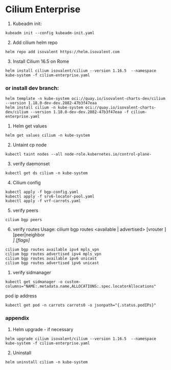 # Cilium Enterprise

1. Kubeadm init:
```
kubeadm init --config kubeadm-init.yaml
```

2. Add cilium helm repo
```
helm repo add isovalent https://helm.isovalent.com
```

3. Install Cilium 16.5 on Rome
```
helm install cilium isovalent/cilium --version 1.16.5  --namespace kube-system -f cilium-enterprise.yaml
```

### or install dev branch:
```
helm template -n kube-system oci://quay.io/isovalent-charts-dev/cilium --version 1.18.0-dev-dev.2882-47b3f47eaa
helm install cilium -n kube-system oci://quay.io/isovalent-charts-dev/cilium --version 1.18.0-dev-dev.2882-47b3f47eaa -f cilium-enterprise.yaml
```

1. Helm get values
```
helm get values cilium -n kube-system
```

2. Untaint cp node
```
kubectl taint nodes --all node-role.kubernetes.io/control-plane-
```

3. verify daemonset
```
kubectl get ds cilium -n kube-system
```

4. Cilium config
```
kubectl apply -f bgp-config.yaml 
kubectl apply -f srv6-locator-pool.yaml 
kubectl apply -f vrf-carrots.yaml 
```

5. verify peers
```
cilium bgp peers
```

6. verify routes
Usage:
  cilium bgp routes <available | advertised> <afi> <safi> [vrouter <asn>] [peer|neighbor <address>] [flags]
```
cilium bgp routes available ipv4 mpls_vpn
cilium bgp routes advertised ipv4 mpls_vpn
cilium bgp routes available ipv6 unicast
cilium bgp routes advertised ipv6 unicast
```

1. verify sidmanager
``` 
kubectl get sidmanager -o custom-columns="NAME:.metadata.name,ALLOCATIONS:.spec.locatorAllocations"
```

pod ip address
```
kubectl get pod -n carrots carrots0 -o jsonpath="{.status.podIPs}"
```



### appendix

1. Helm upgrade - if necessary
```
helm upgrade cilium isovalent/cilium --version 1.16.5  --namespace kube-system -f cilium-enterprise.yaml
```

2. Uninstall
```
helm uninstall cilium -n kube-system
```